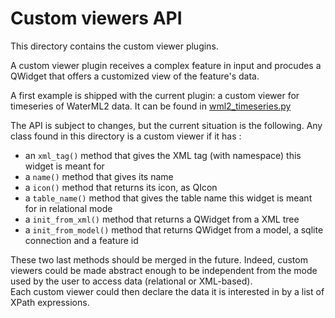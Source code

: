 # Custom viewers API

This directory contains the custom viewer plugins.

A custom viewer plugin receives a complex feature in input and procudes a QWidget that offers a customized view of the feature's data.

A first example is shipped with the current plugin: a custom viewer for timeseries of WaterML2 data. It can be found in [wml2_timeseries.py](wml2_timeseries.py)

The API is subject to changes, but the current situation is the following. Any class found in this directory is a custom viewer if it has :

- an `xml_tag()` method that gives the XML tag (with namespace) this widget is meant for
- a `name()` method that gives its name
- a `icon()` method that returns its icon, as QIcon
- a `table_name()` method that gives the table name this widget is meant for in relational mode
- a `init_from_xml()` method that returns a QWidget from a XML tree
- a `init_from_model()` method that returns QWidget from a model, a sqlite connection and a feature id

These two last methods should be merged in the future. Indeed, custom viewers could be made abstract enough to be independent from the mode used by the user to access data (relational or XML-based).  
Each custom viewer could then declare the data it is interested in by a list of XPath expressions.
